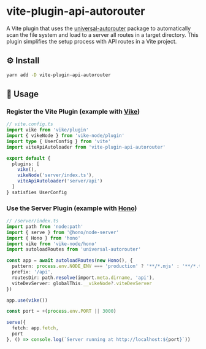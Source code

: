 # vite-plugin-api-autorouter

A Vite plugin that uses the [universal-autorouter](https://github.com/node-ecosystem/universal-autorouter) package to automatically scan the file system and load to a server all routes in a target directory.
This plugin simplifies the setup process with API routes in a Vite project.

## ⚙️ Install
```sh
yarn add -D vite-plugin-api-autorouter
```

## 📖 Usage

### Register the Vite Plugin (example with [Vike](https://vike.dev))
```ts
// vite.config.ts
import vike from 'vike/plugin'
import { vikeNode } from 'vike-node/plugin'
import type { UserConfig } from 'vite'
import viteApiAutoloader from 'vite-plugin-api-autorouter'

export default {
  plugins: [
    vike(),
    vikeNode('server/index.ts'),
    viteApiAutoloader('server/api')
  ]
} satisfies UserConfig
```

### Use the Server Plugin (example with [Hono](https://hono.dev))
```ts
// /server/index.ts
import path from 'node:path'
import { serve } from '@hono/node-server'
import { Hono } from 'hono'
import vike from 'vike-node/hono'
import autoloadRoutes from 'universal-autorouter'

const app = await autoloadRoutes(new Hono(), {
  pattern: process.env.NODE_ENV === 'production' ? '**/*.mjs' : '**/*.ts',
  prefix: '/api',
  routesDir: path.resolve(import.meta.dirname, 'api'),
  viteDevServer: globalThis.__vikeNode?.viteDevServer
})

app.use(vike())

const port = +(process.env.PORT || 3000)

serve({
  fetch: app.fetch,
  port
}, () => console.log(`Server running at http://localhost:${port}`))
```
